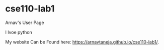 # cse110-lab1

Arnav's User Page

I lvoe python

My website Can be Found here: https://arnavtaneja.github.io/cse110-lab1/.